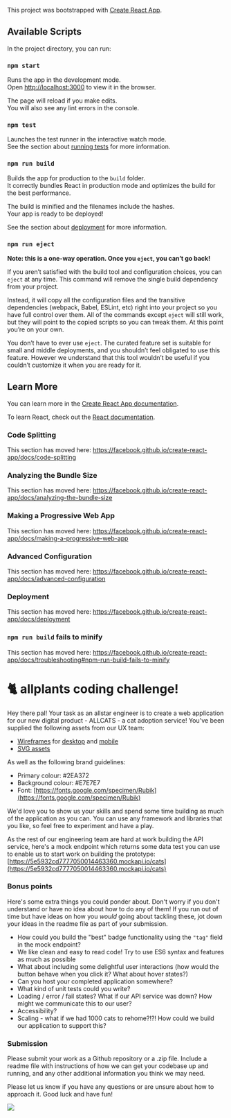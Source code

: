 This project was bootstrapped with [Create React App](https://github.com/facebook/create-react-app).

## Available Scripts

In the project directory, you can run:

### `npm start`

Runs the app in the development mode.<br />
Open [http://localhost:3000](http://localhost:3000) to view it in the browser.

The page will reload if you make edits.<br />
You will also see any lint errors in the console.

### `npm test`

Launches the test runner in the interactive watch mode.<br />
See the section about [running tests](https://facebook.github.io/create-react-app/docs/running-tests) for more information.

### `npm run build`

Builds the app for production to the `build` folder.<br />
It correctly bundles React in production mode and optimizes the build for the best performance.

The build is minified and the filenames include the hashes.<br />
Your app is ready to be deployed!

See the section about [deployment](https://facebook.github.io/create-react-app/docs/deployment) for more information.

### `npm run eject`

**Note: this is a one-way operation. Once you `eject`, you can’t go back!**

If you aren’t satisfied with the build tool and configuration choices, you can `eject` at any time. This command will remove the single build dependency from your project.

Instead, it will copy all the configuration files and the transitive dependencies (webpack, Babel, ESLint, etc) right into your project so you have full control over them. All of the commands except `eject` will still work, but they will point to the copied scripts so you can tweak them. At this point you’re on your own.

You don’t have to ever use `eject`. The curated feature set is suitable for small and middle deployments, and you shouldn’t feel obligated to use this feature. However we understand that this tool wouldn’t be useful if you couldn’t customize it when you are ready for it.

## Learn More

You can learn more in the [Create React App documentation](https://facebook.github.io/create-react-app/docs/getting-started).

To learn React, check out the [React documentation](https://reactjs.org/).

### Code Splitting

This section has moved here: https://facebook.github.io/create-react-app/docs/code-splitting

### Analyzing the Bundle Size

This section has moved here: https://facebook.github.io/create-react-app/docs/analyzing-the-bundle-size

### Making a Progressive Web App

This section has moved here: https://facebook.github.io/create-react-app/docs/making-a-progressive-web-app

### Advanced Configuration

This section has moved here: https://facebook.github.io/create-react-app/docs/advanced-configuration

### Deployment

This section has moved here: https://facebook.github.io/create-react-app/docs/deployment

### `npm run build` fails to minify

This section has moved here: https://facebook.github.io/create-react-app/docs/troubleshooting#npm-run-build-fails-to-minify

# 🐈 allplants coding challenge!

Hey there pal! Your task as an allstar engineer is to create a web application for our new digital product - ALLCATS - a cat adoption service! You've been supplied the following assets from our UX team:

- [Wireframes](/wireframe) for [desktop](wireframe/Desktop.jpg) and [mobile](wireframe/Mobile.jpg)
- [SVG assets](https://github.com/allplants/challenge/tree/master/assets)

As well as the following brand guidelines:

- Primary colour: #2EA372
- Background colour: #E7E7E7
- Font: [https://fonts.google.com/specimen/Rubik](https://fonts.google.com/specimen/Rubik)

We'd love you to show us your skills and spend some time building as much of the application as you can. You can use any framework and libraries that you like, so feel free to experiment and have a play.

As the rest of our engineering team are hard at work building the API service, here's a mock endpoint which returns some data test you can use to enable us to start work on building the prototype: [https://5e5932cd7777050014463360.mockapi.io/cats](https://5e5932cd7777050014463360.mockapi.io/cats)

### Bonus points

Here's some extra things you could ponder about. Don't worry if you don't understand or have no idea about how to do any of them! If you run out of time but have ideas on how you _would_ going about tackling these, jot down your ideas in the readme file as part of your submission.

- How could you build the "best" badge functionality using the `"tag"` field in the mock endpoint?
- We like clean and easy to read code! Try to use ES6 syntax and features as much as possible
- What about including some delightful user interactions (how would the button behave when you click it? What about hover states?)
- Can you host your completed application somewhere?
- What kind of unit tests could you write?
- Loading / error / fail states? What if our API service was down? How might we communicate this to our user?
- Accessibility?
- Scaling - what if we had 1000 cats to rehome?!?! How could we build our application to support this?

### Submission

Please submit your work as a Github repository or a .zip file. Include a readme file with instructions of how we can get your codebase up and running, and any other additional information you think we may need.

Please let us know if you have any questions or are unsure about how to approach it. Good luck and have fun!

![](https://media.giphy.com/media/JIX9t2j0ZTN9S/giphy.gif)

